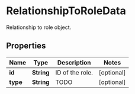 

# RelationshipToRoleData

Relationship to role object.
## Properties

Name | Type | Description | Notes
------------ | ------------- | ------------- | -------------
**id** | **String** | ID of the role. |  [optional]
**type** | **String** | TODO |  [optional]




